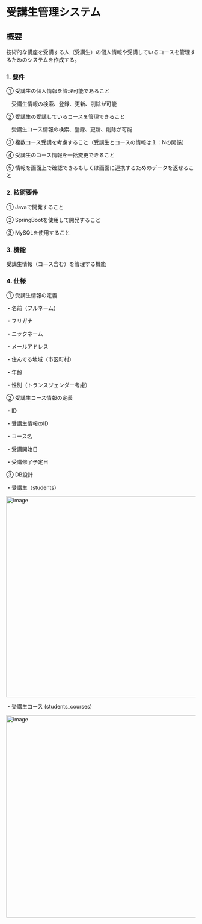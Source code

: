 # 受講生管理システム

## 概要

技術的な講座を受講する人（受講生）の個人情報や受講しているコースを管理するためのシステムを作成する。

### 1. 要件

① 受講生の個人情報を管理可能であること

　受講生情報の検索、登録、更新、削除が可能
   
② 受講生の受講しているコースを管理できること

　受講生コース情報の検索、登録、更新、削除が可能
   
③ 複数コース受講を考慮すること（受講生とコースの情報は１：Nの関係）

④ 受講生のコース情報を一括変更できること

⑤ 情報を画面上で確認できるもしくは画面に連携するためのデータを返せること
   
### 2. 技術要件　

① Javaで開発すること

② SpringBootを使用して開発すること

③ MySQLを使用すること

### 3. 機能

受講生情報（コース含む）を管理する機能

### 4. 仕様

① 受講生情報の定義

  ・名前（フルネーム）
  
  ・フリガナ
   
  ・ニックネーム
   
  ・メールアドレス
   
  ・住んでる地域（市区町村）
   
  ・年齢
   
  ・性別（トランスジェンダー考慮）

   
② 受講生コース情報の定義

   ・ID
   
   ・受講生情報のID
   
   ・コース名
   
   ・受講開始日
   
   ・受講修了予定日

   
③ DB設計

  ・受講生（students）
  
   <img width="533" alt="image" src="https://github.com/user-attachments/assets/5a4ac2c3-10f4-4be8-b0c5-477f95de6b6c" />

  ・受講生コース (students_courses)

   <img width="537" alt="image" src="https://github.com/user-attachments/assets/71589d08-d51b-4f4e-adbe-6d89b49bea03" />


   
